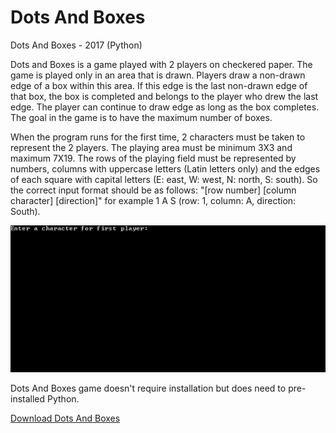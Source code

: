 # Dots And Boxes
<p>Dots And Boxes - 2017 (Python)</p>
<p>Dots and Boxes is a game played with 2 players on checkered paper. The game is played only in an area that is drawn. Players draw a non-drawn edge of a box within this area. If this edge is the last non-drawn edge of that box, the box is completed and belongs to the player who drew the last edge. The player can continue to draw edge as long as the box completes. The goal in the game is to have the maximum number of boxes.</p>
<p>When the program runs for the first time, 2 characters must be taken to represent the 2 players. The playing area must be minimum 3X3 and maximum 7X19. The rows of the playing field must be represented by numbers, columns with uppercase letters (Latin letters only) and the edges of each square with capital letters (E: east, W: west, N: north, S: south). So the correct input format should be as follows: "[row number] [column character] [direction]" for example 1 A S (row: 1, column: A, direction: South).</p>
<img src="DotsAndBoxes.gif">
<p>Dots And Boxes game doesn't require installation but does need to pre-installed Python.</p>
<a href="https://github.com/onursert/DotsAndBoxes/raw/master/DotsAndBoxes.py">Download Dots And Boxes</a>

